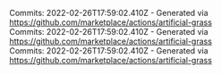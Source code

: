 Commits: 2022-02-26T17:59:02.410Z - Generated via https://github.com/marketplace/actions/artificial-grass
<br>
Commits: 2022-02-26T17:59:02.410Z - Generated via https://github.com/marketplace/actions/artificial-grass
<br>
Commits: 2022-02-26T17:59:02.410Z - Generated via https://github.com/marketplace/actions/artificial-grass
<br>
